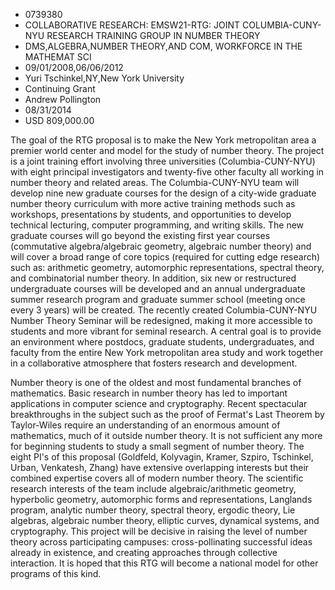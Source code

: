 
* 0739380
* COLLABORATIVE RESEARCH: EMSW21-RTG: JOINT COLUMBIA-CUNY-NYU RESEARCH TRAINING GROUP IN NUMBER THEORY
* DMS,ALGEBRA,NUMBER THEORY,AND COM, WORKFORCE IN THE MATHEMAT SCI
* 09/01/2008,06/06/2012
* Yuri Tschinkel,NY,New York University
* Continuing Grant
* Andrew Pollington
* 08/31/2014
* USD 809,000.00

The goal of the RTG proposal is to make the New York metropolitan area a
premier world center and model for the study of number theory. The project is a
joint training effort involving three universities (Columbia-CUNY-NYU) with
eight principal investigators and twenty-five other faculty all working in
number theory and related areas. The Columbia-CUNY-NYU team will develop nine
new graduate courses for the design of a city-wide graduate number theory
curriculum with more active training methods such as workshops, presentations by
students, and opportunities to develop technical lecturing, computer
programming, and writing skills. The new graduate courses will go beyond the
existing first year courses (commutative algebra/algebraic geometry, algebraic
number theory) and will cover a broad range of core topics (required for cutting
edge research) such as: arithmetic geometry, automorphic representations,
spectral theory, and combinatorial number theory. In addition, six new or
restructured undergraduate courses will be developed and an annual undergraduate
summer research program and graduate summer school (meeting once every 3 years)
will be created. The recently created Columbia-CUNY-NYU Number Theory Seminar
will be redesigned, making it more accessible to students and more vibrant for
seminal research. A central goal is to provide an environment where postdocs,
graduate students, undergraduates, and faculty from the entire New York
metropolitan area study and work together in a collaborative atmosphere that
fosters research and development.

Number theory is one of the oldest and most fundamental branches of mathematics.
Basic research in number theory has led to important applications in computer
science and cryptography. Recent spectacular breakthroughs in the subject such
as the proof of Fermat's Last Theorem by Taylor-Wiles require an understanding
of an enormous amount of mathematics, much of it outside number theory. It is
not sufficient any more for beginning students to study a small segment of
number theory. The eight PI's of this proposal (Goldfeld, Kolyvagin, Kramer,
Szpiro, Tschinkel, Urban, Venkatesh, Zhang) have extensive overlapping interests
but their combined expertise covers all of modern number theory. The scientific
research interests of the team include algebraic/arithmetic geometry, hyperbolic
geometry, automorphic forms and representations, Langlands program, analytic
number theory, spectral theory, ergodic theory, Lie algebras, algebraic number
theory, elliptic curves, dynamical systems, and cryptography. This project will
be decisive in raising the level of number theory across participating campuses:
cross-pollinating successful ideas already in existence, and creating approaches
through collective interaction. It is hoped that this RTG will become a national
model for other programs of this kind.
